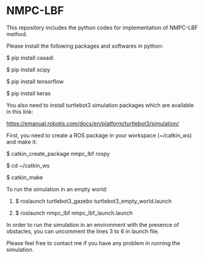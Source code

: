 # NMPC-LBF

This repository includes the python codes for implementation of NMPC-LBF method.

Please install the following packages and softwares in python:

$ pip install casadi

$ pip install scipy

$ pip install tensorflow

$ pip install keras


You also need to install turtlebot3 simulation packages which are available in this link:

https://emanual.robotis.com/docs/en/platform/turtlebot3/simulation/


First, you need to create a ROS package in your workspace (~/catkin_ws) and make it:

$ catkin_create_package nmpc_lbf rospy

$ cd ~/catkin_ws

$ catkin_make 


To run the simulation in an empty world:

1) $ roslaunch turtlebot3_gazebo turtlebot3_empty_world.launch

2) $ roslaunch nmpc_lbf nmpc_lbf_launch.launch

In order to run the simulation in an environment with the presence of obstacles, you can uncomment the lines 3 to 6 in launch file.

Please feel free to contact me if you have any problem in running the simulation.


